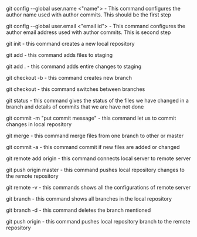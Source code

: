git config --global user.name <"name"> - This command configures the author name used with author commits. This should be the first step

git config --global user.email <"email id"> - This command configures the author email address used with author commits. This is second step

git init - this command creates a new local repository

git add <filename> - this command adds files to staging

git add . - this command adds entire changes to staging

git checkout -b <branchname>  - this command creates new branch 

git checkout <branchname> - this command switches between branches

git status - this command gives the status of the files we have changed in a branch and details of commits that we are have not done

git commit -m "put commit message" - this command let us to commit changes in local repository

git merge <branchname> - this command merge files from one branch to other or master

git commit -a - this command commit if new files are added or changed 

git remote add origin <server> - this command connects local server to remote server

git push origin master - this command pushes local repository changes to the remote repository

git remote -v - this commands shows all the configurations of remote server

git branch - this command shows all branches in the local repository

git branch -d <branchname> - this command deletes the branch mentioned
 
git push origin <branchname> - this command pushes local repository branch to the remote repository




 

